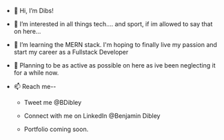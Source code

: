 - 👋 Hi, I’m Dibs!
- 👀 I’m interested in all things tech.... and sport, if im allowed to say that on here...
- 🌱 I’m learning the MERN stack. I'm hoping to finally live my passion and start my career as a Fullstack Developer
- 💞️ Planning to be as active as possible on here as ive been neglecting it for a while now.
- 📫  Reach me--

   - Tweet me @BDibley   
    
   
   - Connect with me on LinkedIn @Benjamin Dibley


  - Portfolio coming soon.



    

